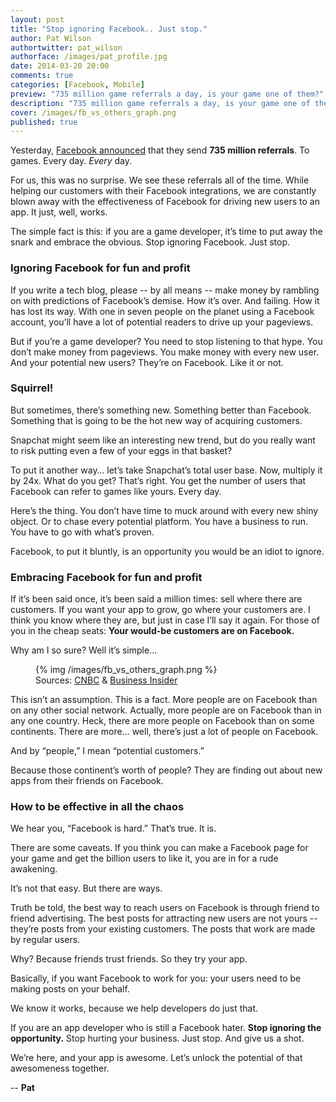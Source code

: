 ```yaml
---
layout: post
title: "Stop ignoring Facebook.. Just stop."
author: Pat Wilson
authortwitter: pat_wilson
authorface: /images/pat_profile.jpg
date: 2014-03-20 20:00
comments: true
categories: [Facebook, Mobile]
preview: "735 million game referrals a day, is your game one of them?"
description: "735 million game referrals a day, is your game one of them?"
cover: /images/fb_vs_others_graph.png
published: true
---
```

Yesterday, [Facebook announced](https://developers.facebook.com/blog/post/2014/03/19/facebook-at-gdc-2014/) that they send **735 million referrals**. To games. Every day. _Every_ day.

For us, this was no surprise. We see these referrals all of the time. While helping our customers with their Facebook integrations, we are constantly blown away with the effectiveness of Facebook for driving new users to an app. It just, well, works.

The simple fact is this: if you are a game developer, it’s time to put away the snark and embrace the obvious. Stop ignoring Facebook. Just stop.

### Ignoring Facebook for fun and profit

If you write a tech blog, please -- by all means -- make money by rambling on with predictions of Facebook’s demise. How it’s over. And failing. How it has lost its way. With one in seven people on the planet using a Facebook account, you’ll have a lot of potential readers to drive up your pageviews. 

But if you’re a game developer? You need to stop listening to that hype. You don’t make money from pageviews. You make money with every new user. And your potential new users?  They’re on Facebook. Like it or not.

### Squirrel!

But sometimes, there’s something new. Something better than Facebook. Something that is going to be the hot new way of acquiring customers.

Snapchat might seem like an interesting new trend, but do you really want to risk putting even a few of your eggs in that basket? 

To put it another way… let’s take Snapchat’s total user base. Now, multiply it by 24x. What do you get? That’s right. You get the number of users that Facebook can refer to games like yours. Every day. 

Here’s the thing. You don’t have time to muck around with every new shiny object. Or to chase every potential platform. You have a business to run. You have to go with what’s proven.

Facebook, to put it bluntly, is an opportunity you would be an idiot to ignore. 

### Embracing Facebook for fun and profit 

If it’s been said once, it’s been said a million times: sell where there are customers. If you want your app to grow, go where your customers are. I think you know where they are, but just in case I’ll say it again. For those of you in the cheap seats: **Your would-be customers are on Facebook.**

Why am I so sure? Well it’s simple...

<figure class="thumbnail">
  {% img /images/fb_vs_others_graph.png %}
  <figcaption>
    Sources: <a href="http://www.cnbc.com/id/101160163">CNBC</a> & <a href="http://www.businessinsider.com/snapchat-active-users-exceed-30-million-2013-12">Business Insider</a>
  </figcaption>
</figure>

This isn’t an assumption. This is a fact. More people are on Facebook than on any other social network. Actually, more people are on Facebook than in any one country. Heck, there are more people on Facebook than on some continents. There are more… well, there’s just a lot of people on Facebook. 

And by “people,” I mean “potential customers.”

Because those continent’s worth of  people? They are finding out about new apps from their friends on Facebook. 

### How to be effective in all the chaos

We hear you, “Facebook is hard.” That’s true. It is.

There are some caveats. If you think you can make a Facebook page for your game and get the billion users to like it, you are in for a rude awakening. 

It’s not that easy. But there are ways.

Truth be told, the best way to reach users on Facebook is through friend to friend advertising. The best posts for attracting new users are not yours -- they’re posts from your existing customers. The posts that work are made by regular users. 

Why? Because friends trust friends. So they try your app. 

Basically, if you want Facebook to work for you: your users need to be making posts on your behalf. 

We know it works, because we help developers do just that. 

If you are an app developer who is still a Facebook hater. **Stop ignoring the opportunity.** Stop hurting your business. Just stop. And give us a shot. 

We’re here, and your app is awesome. Let’s unlock the potential of that awesomeness together.

-- __Pat__

